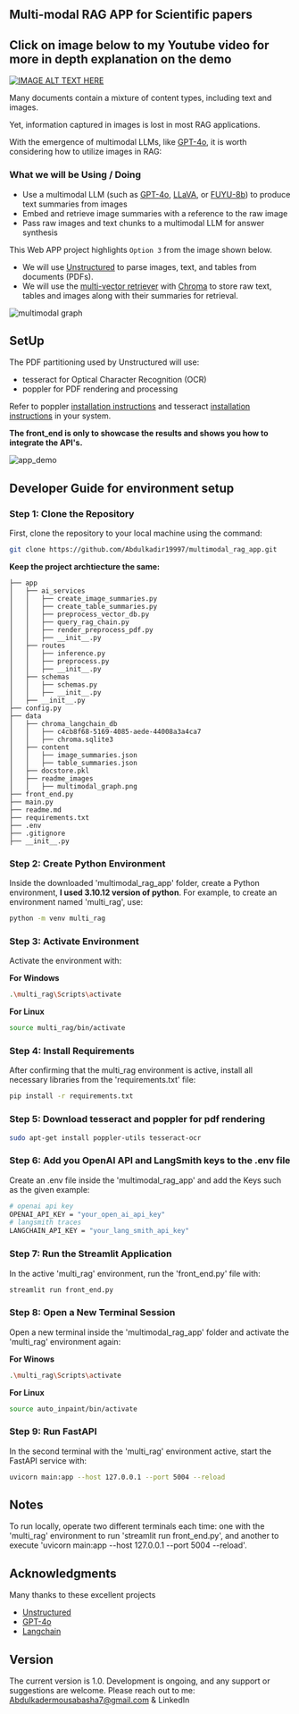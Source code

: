 ## Multi-modal RAG APP for Scientific papers

## Click on image below to my Youtube video for more in depth explanation on the demo

[![IMAGE ALT TEXT HERE](data/readme_images/simple.png)](https://www.youtube.com/watch?v=dxAKop38BIM&t=1s)

Many documents contain a mixture of content types, including text and images.

Yet, information captured in images is lost in most RAG applications.

With the emergence of multimodal LLMs, like [GPT-4o](https://openai.com/research/gpt-4o-system-card), it is worth considering how to utilize images in RAG:


### What we will be Using / Doing

* Use a multimodal LLM (such as [GPT-4o](https://openai.com/research/gpt-4o-system-card), [LLaVA](https://llava.hliu.cc/), or [FUYU-8b](https://www.adept.ai/blog/fuyu-8b)) to produce text summaries from images
* Embed and retrieve image summaries with a reference to the raw image
* Pass raw images and text chunks to a multimodal LLM for answer synthesis   

This Web APP project highlights `Option 3` from the image shown below.

* We will use [Unstructured](https://unstructured.io/) to parse images, text, and tables from documents (PDFs).
* We will use the [multi-vector retriever](https://python.langchain.com/docs/modules/data_connection/retrievers/multi_vector) with [Chroma](https://www.trychroma.com/) to store raw text, tables and images along with their summaries for retrieval.

![multimodal graph](data/readme_images/multimodal_graph.png)


## SetUp
The PDF partitioning used by Unstructured will use:

- tesseract for Optical Character Recognition (OCR)
- poppler for PDF rendering and processing

Refer to poppler [installation instructions](https://pdf2image.readthedocs.io/en/latest/installation.html) and tesseract [installation instructions](https://tesseract-ocr.github.io/tessdoc/Installation.html) in your system.



**The front_end is only to showcase the results and shows you how to integrate the API's.**

![app_demo](data/readme_images/app_demo.png)


## Developer Guide for environment setup

### Step 1: Clone the Repository

First, clone the repository to your local machine using the command:

```bash
git clone https://github.com/Abdulkadir19997/multimodal_rag_app.git
```

**Keep the project archtiecture the same:**
```
├── app
│   ├── ai_services
│   │   ├── create_image_summaries.py
│   │   ├── create_table_summaries.py
│   │   ├── preprocess_vector_db.py
│   │   ├── query_rag_chain.py
│   │   ├── render_preprocess_pdf.py
│   │   ├── __init__.py
│   ├── routes
│   │   ├── inference.py
│   │   ├── preprocess.py
│   │   ├── __init__.py
│   ├── schemas
│   │   ├── schemas.py
│   │   ├── __init__.py
│   ├── __init__.py
├── config.py
├── data
│   ├── chroma_langchain_db
│   │   ├── c4cb8f68-5169-4085-aede-44008a3a4ca7
│   │   ├── chroma.sqlite3
│   ├── content
│   │   ├── image_summaries.json
│   │   ├── table_summaries.json
│   ├── docstore.pkl
│   ├── readme_images
│   │   ├── multimodal_graph.png
├── front_end.py
├── main.py
├── readme.md
├── requirements.txt
├── .env
├── .gitignore
├── __init__.py
```

### Step 2: Create Python Environment

Inside the downloaded 'multimodal_rag_app' folder, create a Python environment, **I used 3.10.12 version of python**. For example, to create an environment named 'multi_rag', use:

```bash
python -m venv multi_rag
```

### Step 3: Activate Environment

Activate the environment with:

**For Windows**
```bash
.\multi_rag\Scripts\activate
```

**For Linux**
```bash
source multi_rag/bin/activate
```

### Step 4: Install Requirements

After confirming that the multi_rag environment is active, install all necessary libraries from the 'requirements.txt' file:

```bash
pip install -r requirements.txt
```

### Step 5: Download tesseract and poppler for pdf rendering

```bash
sudo apt-get install poppler-utils tesseract-ocr
```


### Step 6: Add you OpenAI API and LangSmith keys to the .env file

Create an .env file inside the 'multimodal_rag_app' and add the Keys such as the given example:
```bash
# openai api key
OPENAI_API_KEY = "your_open_ai_api_key"
# langsmith traces
LANGCHAIN_API_KEY = "your_lang_smith_api_key"
```


### Step 7: Run the Streamlit Application

In the active 'multi_rag' environment, run the 'front_end.py' file with:

```bash
streamlit run front_end.py
```

### Step 8: Open a New Terminal Session

Open a new terminal inside the 'multimodal_rag_app' folder and activate the 'multi_rag' environment again:

**For Winows**
```bash
.\multi_rag\Scripts\activate
```

**For Linux**
```bash
source auto_inpaint/bin/activate
```

### Step 9: Run FastAPI

In the second terminal with the 'multi_rag' environment active, start the FastAPI service with:

```bash
uvicorn main:app --host 127.0.0.1 --port 5004 --reload
```


## Notes
To run locally, operate two different terminals each time: one with the 'multi_rag' environment to run 'streamlit run front_end.py', and another to execute 'uvicorn main:app --host 127.0.0.1 --port 5004 --reload'.

## Acknowledgments
Many thanks to these excellent projects
* [Unstructured](https://unstructured.io/)
* [GPT-4o](https://openai.com/research/gpt-4o-system-card)
* [Langchain](https://python.langchain.com/docs/introduction/)

## Version
The current version is 1.0. Development is ongoing, and any support or suggestions are welcome. Please reach out to me:
Abdulkadermousabasha7@gmail.com & LinkedIn